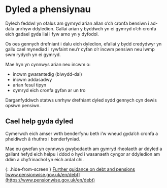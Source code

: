 # Dyled a phensiynau

Dylech feddwl yn ofalus am gymryd arian allan o’ch cronfa bensiwn i ad-dalu unrhyw ddyledion. Gallai arian y byddwch yn ei gymryd o’ch cronfa eich gadael gyda llai i fyw arno yn y dyfodol.

Os oes gennych drefniant i dalu eich dyledion, efallai y bydd credydwyr yn gallu cael mynediad i rywfaint neu’r cyfan o’r incwm pensiwn neu lwmp swm rydych yn ei gymryd.

Mae hyn yn cynnwys arian neu incwm o:

* incwm gwarantedig (blwydd-dal)
* incwm addasadwy
* arian fesul tipyn
* cymryd eich cronfa gyfan ar un tro

Darganfyddwch statws unrhyw drefniant dyled sydd gennych cyn dewis opsiwn pensiwn.

## Cael help gyda dyled

Cymerwch eich amser wrth benderfynu beth i’w wneud gyda’ch cronfa a pheidiwch â rhuthro i benderfyniad.

Mae eu gwefan yn cynnwys gwybodaeth am gymryd rheolaeth ar ddyled a gallant hefyd eich helpu i ddod o hyd i wasanaeth cyngor ar ddyledion am ddim a chyfrinachol yn eich ardal chi.

{: .hide-from-screen }
[Further guidance on debt and pensions](https://www.pensionwise.gov.uk/en/debt)<br>
[www.pensionwise.gov.uk/en/debt](https://www.pensionwise.gov.uk/en/debt)
